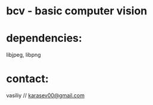 # bcv - basic computer vision

# dependencies:
libjpeg, libpng

# contact:

vasiliy // karasev00@gmail.com

